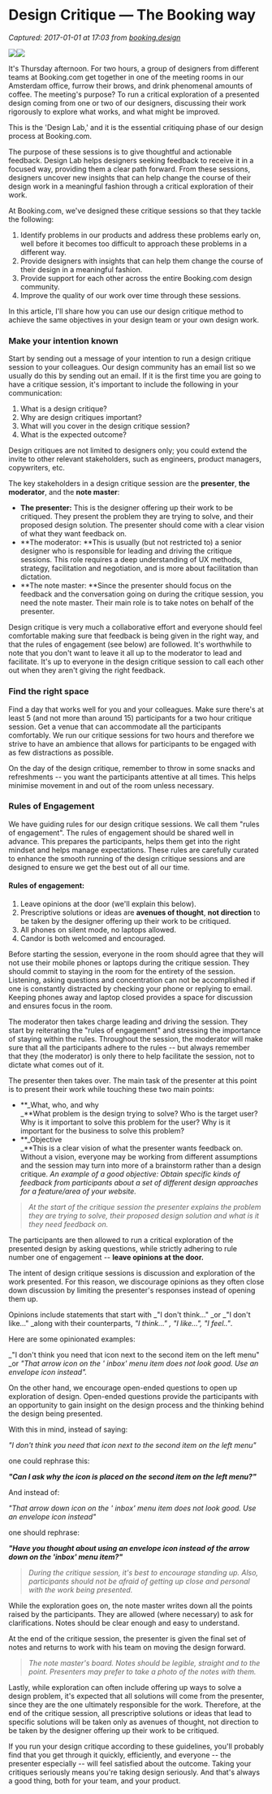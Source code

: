 # Design Critique — The Booking way

_Captured: 2017-01-01 at 17:03 from [booking.design](https://booking.design/design-critique-the-booking-way-4965b6e78e6d#.92wfpovdr)_

![](https://cdn-images-1.medium.com/freeze/max/30/1*Z5txgZAOJl-fuuOA0mVsuA.jpeg?q=20)![](https://cdn-images-1.medium.com/max/1000/1*Z5txgZAOJl-fuuOA0mVsuA.jpeg)

It's Thursday afternoon. For two hours, a group of designers from different teams at Booking.com get together in one of the meeting rooms in our Amsterdam office, furrow their brows, and drink phenomenal amounts of coffee. The meeting's purpose? To run a critical exploration of a presented design coming from one or two of our designers, discussing their work rigorously to explore what works, and what might be improved.

This is the 'Design Lab,' and it is the essential critiquing phase of our design process at Booking.com.

The purpose of these sessions is to give thoughtful and actionable feedback. Design Lab helps designers seeking feedback to receive it in a focused way, providing them a clear path forward. From these sessions, designers uncover new insights that can help change the course of their design work in a meaningful fashion through a critical exploration of their work.

At Booking.com, we've designed these critique sessions so that they tackle the following:

  1. Identify problems in our products and address these problems early on, well before it becomes too difficult to approach these problems in a different way.
  2. Provide designers with insights that can help them change the course of their design in a meaningful fashion.
  3. Provide support for each other across the entire Booking.com design community.
  4. Improve the quality of our work over time through these sessions.

In this article, I'll share how you can use our design critique method to achieve the same objectives in your design team or your own design work.

### Make your intention known

Start by sending out a message of your intention to run a design critique session to your colleagues. Our design community has an email list so we usually do this by sending out an email. If it is the first time you are going to have a critique session, it's important to include the following in your communication:

  1. What is a design critique?
  2. Why are design critiques important?
  3. What will you cover in the design critique session?
  4. What is the expected outcome?

Design critiques are not limited to designers only; you could extend the invite to other relevant stakeholders, such as engineers, product managers, copywriters, etc.

The key stakeholders in a design critique session are the **presenter**, **the moderator**, and the **note master**:

  * **The presenter:** This is the designer offering up their work to be critiqued. They present the problem they are trying to solve, and their proposed design solution. The presenter should come with a clear vision of what they want feedback on.
  * **The moderator: **This is usually (but not restricted to) a senior designer who is responsible for leading and driving the critique sessions. This role requires a deep understanding of UX methods, strategy, facilitation and negotiation, and is more about facilitation than dictation.
  * **The note master: **Since the presenter should focus on the feedback and the conversation going on during the critique session, you need the note master. Their main role is to take notes on behalf of the presenter.

Design critique is very much a collaborative effort and everyone should feel comfortable making sure that feedback is being given in the right way, and that the rules of engagement (see below) are followed. It's worthwhile to note that you don't want to leave it all up to the moderator to lead and facilitate. It's up to everyone in the design critique session to call each other out when they aren't giving the right feedback.

### **Find the right space**

Find a day that works well for you and your colleagues. Make sure there's at least 5 (and not more than around 15) participants for a two hour critique session. Get a venue that can accommodate all the participants comfortably. We run our critique sessions for two hours and therefore we strive to have an ambience that allows for participants to be engaged with as few distractions as possible.

On the day of the design critique, remember to throw in some snacks and refreshments -- you want the participants attentive at all times. This helps minimise movement in and out of the room unless necessary.

### Rules of Engagement

We have guiding rules for our design critique sessions. We call them "rules of engagement". The rules of engagement should be shared well in advance. This prepares the participants, helps them get into the right mindset and helps manage expectations. These rules are carefully curated to enhance the smooth running of the design critique sessions and are designed to ensure we get the best out of all our time.

#### Rules of engagement:

  1. Leave opinions at the door (we'll explain this below).
  2. Prescriptive solutions or ideas are **avenues of thought**, **not direction** to be taken by the designer offering up their work to be critiqued.
  3. All phones on silent mode, no laptops allowed.
  4. Candor is both welcomed and encouraged.

Before starting the session, everyone in the room should agree that they will not use their mobile phones or laptops during the critique session. They should commit to staying in the room for the entirety of the session. Listening, asking questions and concentration can not be accomplished if one is constantly distracted by checking your phone or replying to email. Keeping phones away and laptop closed provides a space for discussion and ensures focus in the room.

The moderator then takes charge leading and driving the session. They start by reiterating the "rules of engagement" and stressing the importance of staying within the rules. Throughout the session, the moderator will make sure that all the participants adhere to the rules -- but always remember that they (the moderator) is only there to help facilitate the session, not to dictate what comes out of it.

The presenter then takes over. The main task of the presenter at this point is to present their work while touching these two main points:

  * **_What, who, and why  
_**What problem is the design trying to solve? Who is the target user? Why is it important to solve this problem for the user? Why is it important for the business to solve this problem?
  * **_Objective  
_**This is a clear vision of what the presenter wants feedback on. Without a vision, everyone may be working from different assumptions and the session may turn into more of a brainstorm rather than a design critique. _An example of a good objective: Obtain specific kinds of feedback from participants about a set of different design approaches for a feature/area of your website._

> _At the start of the critique session the presenter explains the problem they are trying to solve, their proposed design solution and what is it they need feedback on._

The participants are then allowed to run a critical exploration of the presented design by asking questions, while strictly adhering to rule number one of engagement -- **leave opinions at the door.**

The intent of design critique sessions is discussion and exploration of the work presented. For this reason, we discourage opinions as they often close down discussion by limiting the presenter's responses instead of opening them up.

Opinions include statements that start with _"I don't think…" _or _"I don't like…" _along with their counterparts, _"I think…" ,_ _"I like…", "I feel.."_.

Here are some opinionated examples:

_"I don't think you need that icon next to the second item on the left menu" _or _"That arrow icon on the ' inbox' menu item does not look good. Use an envelope icon instead"._

On the other hand, we encourage open-ended questions to open up exploration of design. Open-ended questions provide the participants with an opportunity to gain insight on the design process and the thinking behind the design being presented.

With this in mind, instead of saying:

_"I don't think you need that icon next to the second item on the left menu"_

one could rephrase this:

**_"Can I ask why the icon is placed on the second item on the left menu?"_**

And instead of:

_"That arrow down icon on the ' inbox' menu item does not look good. Use an envelope icon instead"_

one should rephrase:

**_"Have you thought about using an envelope icon instead of the arrow down on the 'inbox' menu item?"_**

> _During the critique session, it's best to encourage standing up. Also, participants should not be afraid of getting up close and personal with the work being presented._

While the exploration goes on, the note master writes down all the points raised by the participants. They are allowed (where necessary) to ask for clarifications. Notes should be clear enough and easy to understand.

At the end of the critique session, the presenter is given the final set of notes and returns to work with his team on moving the design forward.

> _The note master's board. Notes should be legible, straight and to the point. Presenters may prefer to take a photo of the notes with them._

Lastly, while exploration can often include offering up ways to solve a design problem, it's expected that all solutions will come from the presenter, since they are the one ultimately responsible for the work. Therefore, at the end of the critique session, all prescriptive solutions or ideas that lead to specific solutions will be taken only as avenues of thought, not direction to be taken by the designer offering up their work to be critiqued.

If you run your design critique according to these guidelines, you'll probably find that you get through it quickly, efficiently, and everyone -- the presenter especially -- will feel satisfied about the outcome. Taking your critiques seriously means you're taking design seriously. And that's always a good thing, both for your team, and your product.
